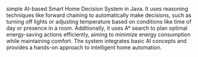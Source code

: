 simple AI-based Smart Home Decision System in Java. It uses reasoning techniques like forward chaining to automatically make decisions, such as turning off lights or adjusting temperature based on conditions like time of day or presence in a room. Additionally, it uses A* search to plan optimal energy-saving actions efficiently, aiming to minimize energy consumption while maintaining comfort. The system integrates basic AI concepts and provides a hands-on approach to intelligent home automation. 
